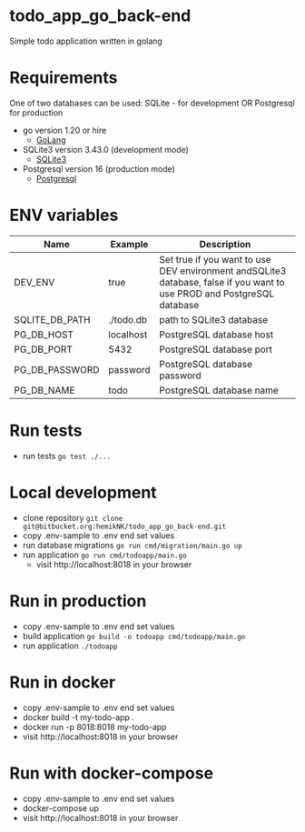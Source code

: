 # todo_app_go_back-end

Simple todo application written in golang

# Requirements
One of two databases can be used: SQLite - for development OR Postgresql for production
* go version 1.20 or hire
  * [GoLang](https://go.dev/)
* SQLite3 version 3.43.0 (development mode)
    * [SQLite3](https://www.sqlite.org/index.html)
* Postgresql version 16 (production mode)
    * [Postgresql](https://www.postgresql.org/) 


# ENV variables
| Name           | Example   | Description                                                                                                            |
|----------------|-----------|------------------------------------------------------------------------------------------------------------------------|
| DEV_ENV        | true      | Set true if you want to use DEV environment andSQLite3 database, false if you want to use PROD and PostgreSQL database |
| SQLITE_DB_PATH | ./todo.db | path to SQLite3 database                                                                                               |
| PG_DB_HOST     | localhost | PostgreSQL database host                                                                                               |
| PG_DB_PORT     | 5432      | PostgreSQL database port                                                                                               |
| PG_DB_PASSWORD | password  | PostgreSQL database password                                                                                           |
| PG_DB_NAME     | todo      | PostgreSQL database name                                                                                               |

# Run tests
* run tests `go test ./...`

# Local development
* clone repository `git clone git@bitbucket.org:hemikNK/todo_app_go_back-end.git`
* copy .env-sample to .env end set values
* run database migrations `go run cmd/migration/main.go up`
* run application `go run cmd/todoapp/main.go`
    * visit http://localhost:8018 in your browser

# Run in production
* copy .env-sample to .env end set values
* build application `go build -o todoapp cmd/todoapp/main.go`
* run application `./todoapp`

# Run in docker
* copy .env-sample to .env end set values
* docker build -t my-todo-app .
* docker run -p 8018:8018 my-todo-app
* visit http://localhost:8018 in your browser

# Run with docker-compose
* copy .env-sample to .env end set values
* docker-compose up
* visit http://localhost:8018 in your browser